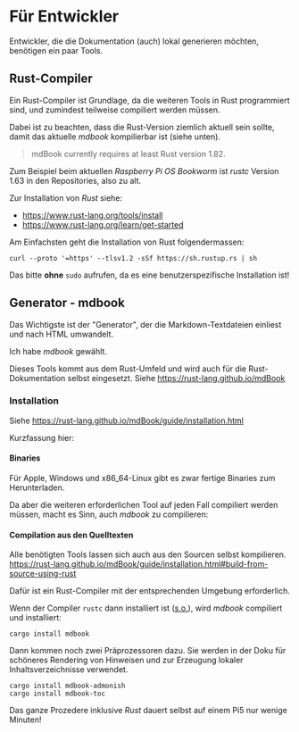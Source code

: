 # Für Entwickler

Entwickler, die die Dokumentation (auch) lokal generieren möchten, benötigen ein paar Tools.

<a name="rust-compiler"></a>
## Rust-Compiler

Ein Rust-Compiler ist Grundlage, da die weiteren Tools in Rust programmiert sind,
und zumindest teilweise compiliert werden müssen.

Dabei ist zu beachten, dass die Rust-Version ziemlich aktuell sein sollte,
damit das aktuelle *mdbook* kompilierbar ist (siehe unten).

> mdBook currently requires at least Rust version 1.82.

Zum Beispiel beim aktuellen *Raspberry Pi OS* *Bookworm* ist *rustc* Version 1.63 in den Repositories, also zu alt.

Zur Installation von *Rust* siehe:

  - https://www.rust-lang.org/tools/install
  - https://www.rust-lang.org/learn/get-started

Am Einfachsten geht die Installation von Rust folgendermassen:

```
curl --proto '=https' --tlsv1.2 -sSf https://sh.rustup.rs | sh
```

Das bitte **ohne** `sudo` aufrufen, da es eine benutzerspezifische Installation ist!


## Generator - mdbook

Das Wichtigste ist der "Generator", der die Markdown-Textdateien einliest und nach HTML umwandelt.

Ich habe *mdbook* gewählt.

Dieses Tools kommt aus dem Rust-Umfeld und wird auch für die Rust-Dokumentation selbst eingesetzt.
Siehe <https://rust-lang.github.io/mdBook>

### Installation

Siehe <https://rust-lang.github.io/mdBook/guide/installation.html>

Kurzfassung hier:

#### Binaries

Für Apple, Windows und x86_64-Linux gibt es zwar fertige Binaries zum Herunterladen.

Da aber die weiteren erforderlichen Tool auf jeden Fall compiliert werden müssen,
macht es Sinn, auch *mdbook* zu compilieren:

<a name="compile-from-sources"></a>
#### Compilation aus den Quelltexten

Alle benötigten Tools lassen sich auch aus den Sourcen selbst kompilieren.
<https://rust-lang.github.io/mdBook/guide/installation.html#build-from-source-using-rust>

Dafür ist ein Rust-Compiler mit der entsprechenden Umgebung erforderlich.

Wenn der Compiler `rustc` dann installiert ist ([s.o.](#rust-compiler)), wird *mdbook* compiliert und installiert:

    cargo install mdbook

Dann kommen noch zwei Präprozessoren dazu.
Sie werden in der Doku für schöneres Rendering von Hinweisen
und zur Erzeugung lokaler Inhaltsverzeichnisse verwendet.

    cargo install mdbook-admonish
    cargo install mdbook-toc

Das ganze Prozedere inklusive *Rust* dauert selbst auf einem Pi5 nur wenige Minuten!

